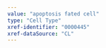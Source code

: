 ```yaml
---
value: "apoptosis fated cell"
type: "Cell Type"
xref-identifier: "0000445"
xref-dataSource: "CL"
---
```


